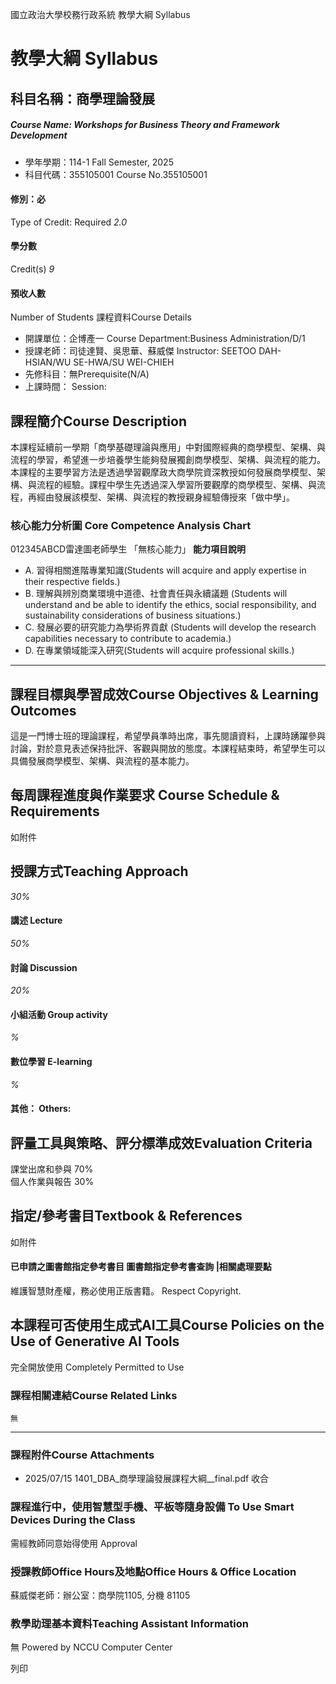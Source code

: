 國立政治大學校務行政系統 教學大綱 Syllabus
# 教學大綱 Syllabus
##  科目名稱：商學理論發展
#####  Course Name: Workshops for Business Theory and Framework Development
  * 學年學期：114-1 Fall Semester, 2025 
  * 科目代碼：355105001 Course No.355105001


#### 修別：必
Type of Credit: Required 
_2.0_
#### 學分數
Credit(s)
_9_
#### 預收人數
Number of Students
課程資料Course Details
  * 開課單位：企博產一 Course Department:Business Administration/D/1 
  * 授課老師：司徒達賢、吳思華、蘇威傑 Instructor: SEETOO DAH-HSIAN/WU SE-HWA/SU WEI-CHIEH 
  * 先修科目：無Prerequisite(N/A)
  * 上課時間： Session: 


##  課程簡介Course Description
本課程延續前一學期「商學基礎理論與應用」中對國際經典的商學模型、架構、與流程的學習，希望進一步培養學生能夠發展獨創商學模型、架構、與流程的能力。本課程的主要學習方法是透過學習觀摩政大商學院資深教授如何發展商學模型、架構、與流程的經驗。課程中學生先透過深入學習所要觀摩的商學模型、架構、與流程，再經由發展該模型、架構、與流程的教授親身經驗傳授來「做中學」。
###  核心能力分析圖 Core Competence Analysis Chart
012345ABCD雷達圖老師學生
「無核心能力」 
**能力項目說明**
  * A. 習得相關進階專業知識(Students will acquire and apply expertise in their respective fields.)
  * B. 理解與辨別商業環境中道德、社會責任與永續議題 (Students will understand and be able to identify the ethics, social responsibility, and sustainability considerations of business situations.)
  * C. 發展必要的研究能力為學術界貢獻 (Students will develop the research capabilities necessary to contribute to academia.)
  * D. 在專業領域能深入研究(Students will acquire professional skills.)


* * *
##  課程目標與學習成效Course Objectives & Learning Outcomes 
這是一門博士班的理論課程，希望學員準時出席，事先閱讀資料，上課時踴躍參與討論，對於意見表述保持批評、客觀與開放的態度。本課程結束時，希望學生可以具備發展商學模型、架構、與流程的基本能力。
##  每周課程進度與作業要求 Course Schedule & Requirements
如附件
##  授課方式Teaching Approach
_30%_
####  講述 Lecture
_50%_
####  討論 Discussion
_20%_
####  小組活動 Group activity
_%_
####  數位學習 E-learning
_%_
####  其他： Others:
##  評量工具與策略、評分標準成效Evaluation Criteria
課堂出席和參與 70%   
個人作業與報告 30%
##  指定/參考書目Textbook & References
如附件
####  已申請之圖書館指定參考書目  圖書館指定參考書查詢 |相關處理要點
維護智慧財產權，務必使用正版書籍。 Respect Copyright.
##  本課程可否使用生成式AI工具Course Policies on the Use of Generative AI Tools
完全開放使用 Completely Permitted to Use
###  課程相關連結Course Related Links
```
無
```

* * *
###  課程附件Course Attachments
  * 2025/07/15 1401_DBA_商學理論發展課程大綱__final.pdf  收合 


###  課程進行中，使用智慧型手機、平板等隨身設備 To Use Smart Devices During the Class
需經教師同意始得使用  Approval
###  授課教師Office Hours及地點Office Hours & Office Location
蘇威傑老師：辦公室：商學院1105, 分機 81105 
###  教學助理基本資料Teaching Assistant Information
無
Powered by NCCU Computer Center
  
列印
